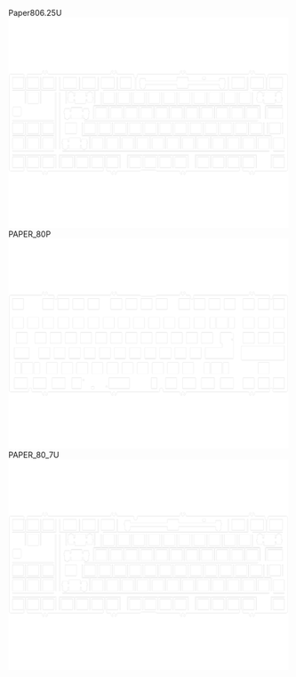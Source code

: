 Paper806.25U<br/>![image](./Paper806.25U.png)PAPER_80P<br/>![image](./PAPER_80P.png)PAPER_80_7U<br/>![image](./PAPER_80_7U.png)